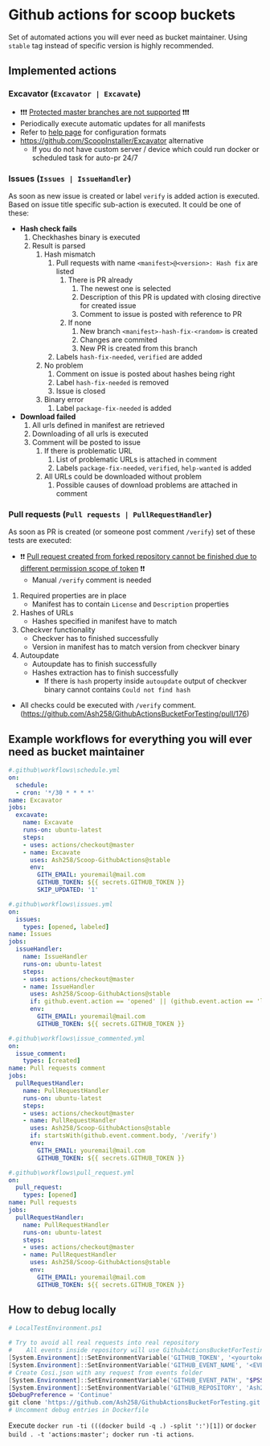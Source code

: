 # Github actions for scoop buckets

Set of automated actions you will ever need as bucket maintainer. Using `stable` tag instead of specific version is highly recommended.

## Implemented actions

### Excavator (`Excavator | Excavate`)

- ❗❗❗ [Protected master branches are not supported](https://github.community/t5/GitHub-Actions/How-to-push-to-protected-branches-in-a-GitHub-Action/m-p/30710/highlight/true#M526) ❗❗❗
- Periodically execute automatic updates for all manifests
- Refer to [help page](https://help.github.com/en/articles/events-that-trigger-workflows#scheduled-events) for configuration formats
- <https://github.com/ScoopInstaller/Excavator> alternative
    - If you do not have custom server / device which could run docker or scheduled task for auto-pr 24/7

### Issues (`Issues | IssueHandler`)

As soon as new issue is created or label `verify` is added action is executed. Based on issue title specific sub-action is executed. It could be one of these:

- **Hash check fails**
    1. Checkhashes binary is executed
    1. Result is parsed
        1. Hash mismatch
            1. Pull requests with name `<manifest>@<version>: Hash fix` are listed
                1. There is PR already
                    1. The newest one is selected
                    1. Description of this PR is updated with closing directive for created issue
                    1. Comment to issue is posted with reference to PR
                1. If none
                    1. New branch `<manifest>-hash-fix-<random>` is created
                    1. Changes are commited
                    1. New PR is created from this branch
            1. Labels `hash-fix-needed`, `verified` are added
        1. No problem
            1. Comment on issue is posted about hashes being right
            1. Label `hash-fix-needed` is removed
            1. Issue is closed
        1. Binary error
            1. Label `package-fix-needed` is added
- **Download failed**
    1. All urls defined in manifest are retrieved
    1. Downloading of all urls is executed
    1. Comment will be posted to issue
        1. If there is problematic URL
            1. List of problematic URLs is attached in comment
            1. Labels `package-fix-needed`, `verified`, `help-wanted` is added
        1. All URLs could be downloaded without problem
            1. Possible causes of download problems are attached in comment

### Pull requests (`Pull requests | PullRequestHandler`)

As soon as PR is created (or someone post comment `/verify`) set of these tests are executed:

- ❗❗ [Pull request created from forked repository cannot be finished due to different permission scope of token](https://github.com/Ash258/Scoop-GithubActions/issues/42) ❗❗
    - Manual `/verify` comment is needed

1. Required properties are in place
    - Manifest has to contain `License` and `Description` properties
1. Hashes of URLs
    - Hashes specified in manifest have to match
1. Checkver functionality
    - Checkver has to finished successfully
    - Version in manifest has to match version from checkver binary
1. Autoupdate
    - Autoupdate has to finish successfully
    - Hashes extraction has to finish successfully
        - If there is `hash` property inside `autoupdate` output of checkver binary cannot contains `Could not find hash`

- All checks could be executed with `/verify` comment. (<https://github.com/Ash258/GithubActionsBucketForTesting/pull/176>)

## Example workflows for everything you will ever need as bucket maintainer

```yml
#.github\workflows\schedule.yml
on:
  schedule:
  - cron: '*/30 * * * *'
name: Excavator
jobs:
  excavate:
    name: Excavate
    runs-on: ubuntu-latest
    steps:
    - uses: actions/checkout@master
    - name: Excavate
      uses: Ash258/Scoop-GithubActions@stable
      env:
        GITH_EMAIL: youremail@mail.com
        GITHUB_TOKEN: ${{ secrets.GITHUB_TOKEN }}
        SKIP_UPDATED: '1'

#.github\workflows\issues.yml
on:
  issues:
    types: [opened, labeled]
name: Issues
jobs:
  issueHandler:
    name: IssueHandler
    runs-on: ubuntu-latest
    steps:
    - uses: actions/checkout@master
    - name: IssueHandler
      uses: Ash258/Scoop-GithubActions@stable
      if: github.event.action == 'opened' || (github.event.action == 'labeled' && contains(github.event.issue.labels.*.name, 'verify'))
      env:
        GITH_EMAIL: youremail@mail.com
        GITHUB_TOKEN: ${{ secrets.GITHUB_TOKEN }}

#.github\workflows\issue_commented.yml
on:
  issue_comment:
    types: [created]
name: Pull requests comment
jobs:
  pullRequestHandler:
    name: PullRequestHandler
    runs-on: ubuntu-latest
    steps:
    - uses: actions/checkout@master
    - name: PullRequestHandler
      uses: Ash258/Scoop-GithubActions@stable
      if: startsWith(github.event.comment.body, '/verify')
      env:
        GITH_EMAIL: youremail@mail.com
        GITHUB_TOKEN: ${{ secrets.GITHUB_TOKEN }}

#.github\workflows\pull_request.yml
on:
  pull_request:
    types: [opened]
name: Pull requests
jobs:
  pullRequestHandler:
    name: PullRequestHandler
    runs-on: ubuntu-latest
    steps:
    - uses: actions/checkout@master
    - name: PullRequestHandler
      uses: Ash258/Scoop-GithubActions@stable
      env:
        GITH_EMAIL: youremail@mail.com
        GITHUB_TOKEN: ${{ secrets.GITHUB_TOKEN }}
```

## How to debug locally

```powershell
# LocalTestEnvironment.ps1

# Try to avoid all real requests into real repository
#    All events inside repository will use GithubActionsBucketForTesting repository for testing purpose
[System.Environment]::SetEnvironmentVariable('GITHUB_TOKEN', '<yourtoken>', 'Process')
[System.Environment]::SetEnvironmentVariable('GITHUB_EVENT_NAME', '<EVENT YOU WANT TO DEBUG>', 'Process')
# Create Cosi.json with any request from events folder
[System.Environment]::SetEnvironmentVariable('GITHUB_EVENT_PATH', "$PSScriptRoot\cosi.json", 'Process')
[System.Environment]::SetEnvironmentVariable('GITHUB_REPOSITORY', 'Ash258/GithubActionsBucketForTesting', 'Process')
$DebugPreference = 'Continue'
git clone 'https://github.com/Ash258/GithubActionsBucketForTesting.git' '/github/workspace'
# Uncomment debug entries in Dockerfile
```

Execute `docker run -ti (((docker build -q .) -split ':')[1])` or `docker build . -t 'actions:master'; docker run -ti actions`.
